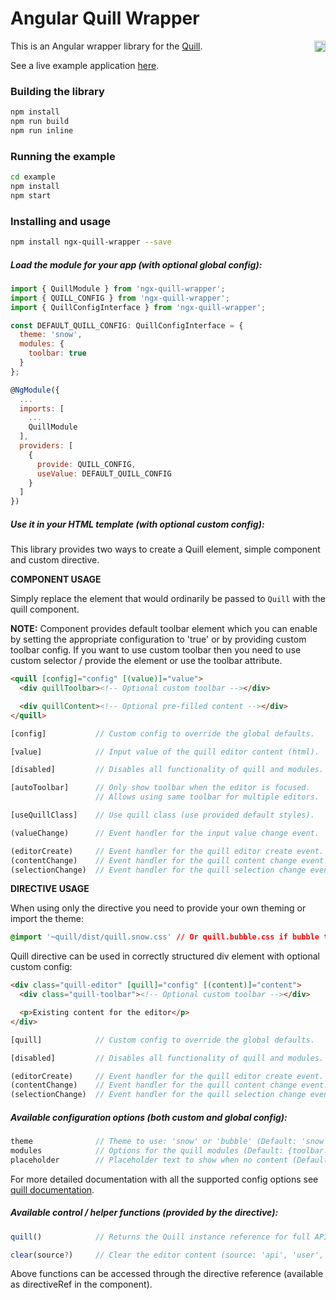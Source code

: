 # Angular Quill Wrapper

<a href="https://badge.fury.io/js/ngx-quill-wrapper"><img src="https://badge.fury.io/js/ngx-quill-wrapper.svg" align="right" alt="npm version" height="18"></a>

This is an Angular wrapper library for the [Quill](http://quilljs.com/).

See a live example application <a href="https://zefoy.github.io/ngx-quill-wrapper/">here</a>.

### Building the library

```bash
npm install
npm run build
npm run inline
```

### Running the example

```bash
cd example
npm install
npm start
```

### Installing and usage

```bash
npm install ngx-quill-wrapper --save
```

##### Load the module for your app (with optional global config):

```javascript
import { QuillModule } from 'ngx-quill-wrapper';
import { QUILL_CONFIG } from 'ngx-quill-wrapper';
import { QuillConfigInterface } from 'ngx-quill-wrapper';

const DEFAULT_QUILL_CONFIG: QuillConfigInterface = {
  theme: 'snow',
  modules: {
    toolbar: true
  }
};

@NgModule({
  ...
  imports: [
    ...
    QuillModule
  ],
  providers: [
    {
      provide: QUILL_CONFIG,
      useValue: DEFAULT_QUILL_CONFIG
    }
  ]
})
```

##### Use it in your HTML template (with optional custom config):

This library provides two ways to create a Quill element, simple component and custom directive.

**COMPONENT USAGE**

Simply replace the element that would ordinarily be passed to `Quill` with the quill component.

**NOTE:** Component provides default toolbar element which you can enable by setting the appropriate configuration to 'true' or by providing custom toolbar config. If you want to use custom toolbar then you need to use custom selector / provide the element or use the toolbar attribute.

```html
<quill [config]="config" [(value)]="value">
  <div quillToolbar><!-- Optional custom toolbar --></div>

  <div quillContent><!-- Optional pre-filled content --></div>
</quill>
```

```javascript
[config]           // Custom config to override the global defaults.

[value]            // Input value of the quill editor content (html).

[disabled]         // Disables all functionality of quill and modules.

[autoToolbar]      // Only show toolbar when the editor is focused.
                   // Allows using same toolbar for multiple editors.

[useQuillClass]    // Use quill class (use provided default styles).

(valueChange)      // Event handler for the input value change event.

(editorCreate)     // Event handler for the quill editor create event.
(contentChange)    // Event handler for the quill content change event.
(selectionChange)  // Event handler for the quill selection change event.
```

**DIRECTIVE USAGE**

When using only the directive you need to provide your own theming or import the theme:

```css
@import '~quill/dist/quill.snow.css' // Or quill.bubble.css if bubble theme is used
```

Quill directive can be used in correctly structured div element with optional custom config:

```html
<div class="quill-editor" [quill]="config" [(content)]="content">
  <div class="quill-toolbar"><!-- Optional custom toolbar --></div>

  <p>Existing content for the editor</p>
</div>
```

```javascript
[quill]            // Custom config to override the global defaults.

[disabled]         // Disables all functionality of quill and modules.

(editorCreate)     // Event handler for the quill editor create event.
(contentChange)    // Event handler for the quill content change event.
(selectionChange)  // Event handler for the quill selection change event.
```

##### Available configuration options (both custom and global config):

```javascript
theme              // Theme to use: 'snow' or 'bubble' (Default: 'snow').
modules            // Options for the quill modules (Default: {toolbar: true}).
placeholder        // Placeholder text to show when no content (Default: null).
```

For more detailed documentation with all the supported config options see [quill documentation](http://quilljs.com/docs/configuration/).

##### Available control / helper functions (provided by the directive):

```javascript
quill()            // Returns the Quill instance reference for full API access.

clear(source?)     // Clear the editor content (source: 'api', 'user', 'silent').
```

Above functions can be accessed through the directive reference (available as directiveRef in the component).
